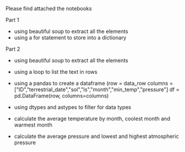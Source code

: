 Please find attached the notebooks


Part 1 
- using beautiful soup to extract all the elements
- using a for statement to store into a dictionary 


Part 2
- using beautiful soup to extract all the elements
- using a loop to list the text in rows 
- using a pandas to create a dataframe (row = data_row
columns = ["ID","terrestrial_date","sol","ls","month","min_temp","pressure"]
df = pd.DataFrame(row, columns=columns)

- using dtypes and astypes to filter for data types 
- calculate the average temperature by month, coolest month and warmest month 
- calculate the average pressure and lowest and highest atmospheric pressure
